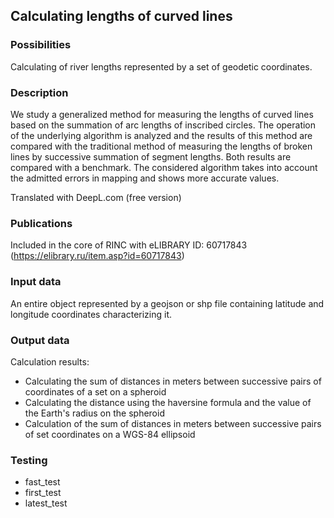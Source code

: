 ## Calculating lengths of curved lines

### Possibilities
Calculating of river lengths represented by a set of geodetic coordinates.

### Description
We study a generalized method for measuring the lengths of curved lines based on the summation of arc lengths of inscribed circles. 
The operation of the underlying algorithm is analyzed and the results of this method are compared with the traditional method of measuring the lengths of broken lines by successive summation of segment lengths. 
Both results are compared with a benchmark. The considered algorithm takes into account the admitted errors in mapping and shows more accurate values. 

Translated with DeepL.com (free version)

### Publications
Included in the core of RINC with	eLIBRARY ID: 60717843 (https://elibrary.ru/item.asp?id=60717843)

### Input data
An entire object represented by a geojson or shp file containing latitude and longitude coordinates characterizing it. 

### Output data
Calculation results:
  * Calculating the sum of distances in meters between successive pairs of coordinates of a set on a spheroid
  * Calculating the distance using the haversine formula and the value of the Earth's radius on the spheroid
  * Calculation of the sum of distances in meters between successive pairs of set coordinates on a WGS-84 ellipsoid 

### Testing
  * fast_test
  * first_test
  * latest_test
